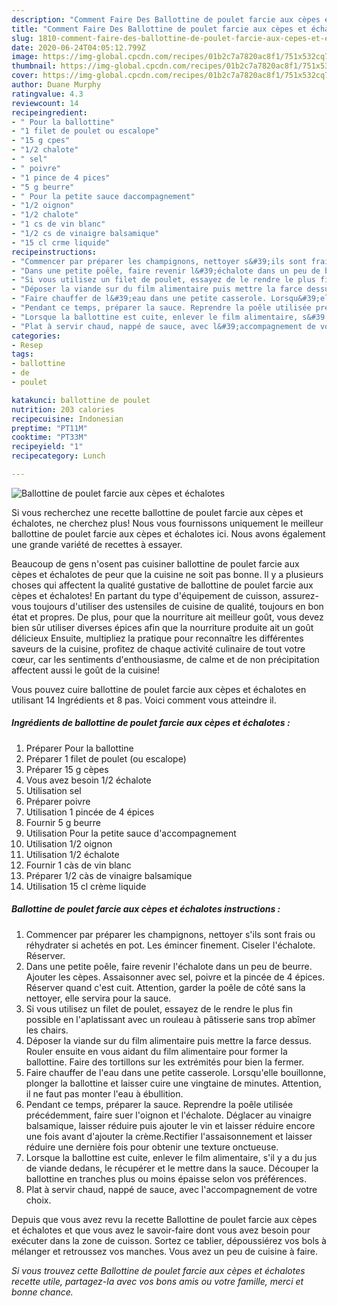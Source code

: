 ```yaml
---
description: "Comment Faire Des Ballottine de poulet farcie aux cèpes et échalotes"
title: "Comment Faire Des Ballottine de poulet farcie aux cèpes et échalotes"
slug: 1810-comment-faire-des-ballottine-de-poulet-farcie-aux-cepes-et-echalotes
date: 2020-06-24T04:05:12.799Z
image: https://img-global.cpcdn.com/recipes/01b2c7a7820ac8f1/751x532cq70/ballottine-de-poulet-farcie-aux-cepes-et-echalotes-photo-principale-de-la-recette.jpg
thumbnail: https://img-global.cpcdn.com/recipes/01b2c7a7820ac8f1/751x532cq70/ballottine-de-poulet-farcie-aux-cepes-et-echalotes-photo-principale-de-la-recette.jpg
cover: https://img-global.cpcdn.com/recipes/01b2c7a7820ac8f1/751x532cq70/ballottine-de-poulet-farcie-aux-cepes-et-echalotes-photo-principale-de-la-recette.jpg
author: Duane Murphy
ratingvalue: 4.3
reviewcount: 14
recipeingredient:
- " Pour la ballottine"
- "1 filet de poulet ou escalope"
- "15 g cpes"
- "1/2 chalote"
- " sel"
- " poivre"
- "1 pince de 4 pices"
- "5 g beurre"
- " Pour la petite sauce daccompagnement"
- "1/2 oignon"
- "1/2 chalote"
- "1 cs de vin blanc"
- "1/2 cs de vinaigre balsamique"
- "15 cl crme liquide"
recipeinstructions:
- "Commencer par préparer les champignons, nettoyer s&#39;ils sont frais ou réhydrater si achetés en pot. Les émincer finement. Ciseler l&#39;échalote. Réserver."
- "Dans une petite poêle, faire revenir l&#39;échalote dans un peu de beurre. Ajouter les cèpes. Assaisonner avec sel, poivre et la pincée de 4 épices. Réserver quand c&#39;est cuit. Attention, garder la poêle de côté sans la nettoyer, elle servira pour la sauce."
- "Si vous utilisez un filet de poulet, essayez de le rendre le plus fin possible en l&#39;aplatissant avec un rouleau à pâtisserie sans trop abîmer les chairs."
- "Déposer la viande sur du film alimentaire puis mettre la farce dessus. Rouler ensuite en vous aidant du film alimentaire pour former la ballottine. Faire des tortillons sur les extrémités pour bien la fermer."
- "Faire chauffer de l&#39;eau dans une petite casserole. Lorsqu&#39;elle bouillonne, plonger la ballottine et laisser cuire une vingtaine de minutes. Attention, il ne faut pas monter l&#39;eau à ébullition."
- "Pendant ce temps, préparer la sauce. Reprendre la poêle utilisée précédemment, faire suer l&#39;oignon et l&#39;échalote. Déglacer au vinaigre balsamique, laisser réduire puis ajouter le vin et laisser réduire encore une fois avant d&#39;ajouter la crème.Rectifier l&#39;assaisonnement et laisser réduire une dernière fois pour obtenir une texture onctueuse."
- "Lorsque la ballottine est cuite, enlever le film alimentaire, s&#39;il y a du jus de viande dedans, le récupérer et le mettre dans la sauce. Découper la ballottine en tranches plus ou moins épaisse selon vos préférences."
- "Plat à servir chaud, nappé de sauce, avec l&#39;accompagnement de votre choix."
categories:
- Resep
tags:
- ballottine
- de
- poulet

katakunci: ballottine de poulet 
nutrition: 203 calories
recipecuisine: Indonesian
preptime: "PT11M"
cooktime: "PT33M"
recipeyield: "1"
recipecategory: Lunch

---
```



![Ballottine de poulet farcie aux cèpes et échalotes](https://img-global.cpcdn.com/recipes/01b2c7a7820ac8f1/751x532cq70/ballottine-de-poulet-farcie-aux-cepes-et-echalotes-photo-principale-de-la-recette.jpg)

Si vous recherchez une recette ballottine de poulet farcie aux cèpes et échalotes, ne cherchez plus! Nous vous fournissons uniquement le meilleur ballottine de poulet farcie aux cèpes et échalotes ici. Nous avons également une grande variété de recettes à essayer.

Beaucoup de gens n'osent pas cuisiner ballottine de poulet farcie aux cèpes et échalotes de peur que la cuisine ne soit pas bonne. Il y a plusieurs choses qui affectent la qualité gustative de ballottine de poulet farcie aux cèpes et échalotes! En partant du type d'équipement de cuisson, assurez-vous toujours d'utiliser des ustensiles de cuisine de qualité, toujours en bon état et propres. De plus, pour que la nourriture ait meilleur goût, vous devez bien sûr utiliser diverses épices afin que la nourriture produite ait un goût délicieux Ensuite, multipliez la pratique pour reconnaître les différentes saveurs de la cuisine, profitez de chaque activité culinaire de tout votre cœur, car les sentiments d'enthousiasme, de calme et de non précipitation affectent aussi le goût de la cuisine!

<!--inarticleads1-->

Vous pouvez cuire ballottine de poulet farcie aux cèpes et échalotes en utilisant 14 Ingrédients et 8 pas. Voici comment vous atteindre il.

##### Ingrédients de ballottine de poulet farcie aux cèpes et échalotes :

1. Préparer  Pour la ballottine
1. Préparer 1 filet de poulet (ou escalope)
1. Préparer 15 g cèpes
1. Vous avez besoin 1/2 échalote
1. Utilisation  sel
1. Préparer  poivre
1. Utilisation 1 pincée de 4 épices
1. Fournir 5 g beurre
1. Utilisation  Pour la petite sauce d&#39;accompagnement
1. Utilisation 1/2 oignon
1. Utilisation 1/2 échalote
1. Fournir 1 càs de vin blanc
1. Préparer 1/2 càs de vinaigre balsamique
1. Utilisation 15 cl crème liquide




<!--inarticleads2-->

##### Ballottine de poulet farcie aux cèpes et échalotes instructions :

1. Commencer par préparer les champignons, nettoyer s&#39;ils sont frais ou réhydrater si achetés en pot. Les émincer finement. Ciseler l&#39;échalote. Réserver.
1. Dans une petite poêle, faire revenir l&#39;échalote dans un peu de beurre. Ajouter les cèpes. Assaisonner avec sel, poivre et la pincée de 4 épices. Réserver quand c&#39;est cuit. Attention, garder la poêle de côté sans la nettoyer, elle servira pour la sauce.
1. Si vous utilisez un filet de poulet, essayez de le rendre le plus fin possible en l&#39;aplatissant avec un rouleau à pâtisserie sans trop abîmer les chairs.
1. Déposer la viande sur du film alimentaire puis mettre la farce dessus. Rouler ensuite en vous aidant du film alimentaire pour former la ballottine. Faire des tortillons sur les extrémités pour bien la fermer.
1. Faire chauffer de l&#39;eau dans une petite casserole. Lorsqu&#39;elle bouillonne, plonger la ballottine et laisser cuire une vingtaine de minutes. Attention, il ne faut pas monter l&#39;eau à ébullition.
1. Pendant ce temps, préparer la sauce. Reprendre la poêle utilisée précédemment, faire suer l&#39;oignon et l&#39;échalote. Déglacer au vinaigre balsamique, laisser réduire puis ajouter le vin et laisser réduire encore une fois avant d&#39;ajouter la crème.Rectifier l&#39;assaisonnement et laisser réduire une dernière fois pour obtenir une texture onctueuse.
1. Lorsque la ballottine est cuite, enlever le film alimentaire, s&#39;il y a du jus de viande dedans, le récupérer et le mettre dans la sauce. Découper la ballottine en tranches plus ou moins épaisse selon vos préférences.
1. Plat à servir chaud, nappé de sauce, avec l&#39;accompagnement de votre choix.




<!--inarticleads1-->

<p>
Depuis que vous avez revu la recette Ballottine de poulet farcie aux cèpes et échalotes et que vous avez le savoir-faire dont vous avez besoin pour exécuter dans la zone de cuisson. Sortez ce tablier, dépoussiérez vos bols à mélanger et retroussez vos manches. Vous avez un peu de cuisine à faire.
</p>

<p>
<i>Si vous trouvez cette Ballottine de poulet farcie aux cèpes et échalotes recette utile, partagez-la avec vos bons amis ou votre famille, merci et bonne chance.</i>
</p>
